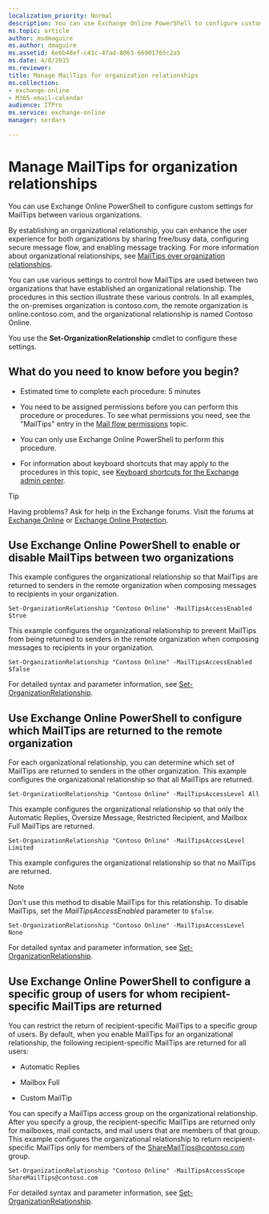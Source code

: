 ```yaml
---
localization_priority: Normal
description: You can use Exchange Online PowerShell to configure custom settings for MailTips between various organizations.
ms.topic: article
author: msdmaguire
ms.author: dmaguire
ms.assetid: 6e6b48ef-c41c-47ad-8063-66901765c2a5
ms.date: 4/8/2015
ms.reviewer: 
title: Manage MailTips for organization relationships
ms.collection: 
- exchange-online
- M365-email-calendar
audience: ITPro
ms.service: exchange-online
manager: serdars

---
```


# Manage MailTips for organization relationships

You can use Exchange Online PowerShell to configure custom settings for MailTips between various organizations.

By establishing an organizational relationship, you can enhance the user experience for both organizations by sharing free/busy data, configuring secure message flow, and enabling message tracking. For more information about organizational relationships, see [MailTips over organization relationships](mailtips-over-organization-relationships.md).

You can use various settings to control how MailTips are used between two organizations that have established an organizational relationship. The procedures in this section illustrate these various controls. In all examples, the on-premises organization is contoso.com, the remote organization is online.contoso.com, and the organizational relationship is named Contoso Online.

You use the **Set-OrganizationRelationship** cmdlet to configure these settings.

## What do you need to know before you begin?

- Estimated time to complete each procedure: 5 minutes

- You need to be assigned permissions before you can perform this procedure or procedures. To see what permissions you need, see the "MailTips" entry in the [Mail flow permissions](https://technet.microsoft.com/library/f49f4fb5-af75-43cb-900f-c5f7b8cfa143.aspx) topic.

- You can only use Exchange Online PowerShell to perform this procedure.

- For information about keyboard shortcuts that may apply to the procedures in this topic, see [Keyboard shortcuts for the Exchange admin center](../../accessibility/keyboard-shortcuts-in-admin-center.md).

> [!TIP]
> Having problems? Ask for help in the Exchange forums. Visit the forums at [Exchange Online](https://go.microsoft.com/fwlink/p/?linkId=267542) or [Exchange Online Protection](https://go.microsoft.com/fwlink/p/?linkId=285351).

## Use Exchange Online PowerShell to enable or disable MailTips between two organizations

This example configures the organizational relationship so that MailTips are returned to senders in the remote organization when composing messages to recipients in your organization.

```
Set-OrganizationRelationship "Contoso Online" -MailTipsAccessEnabled $true
```

This example configures the organizational relationship to prevent MailTips from being returned to senders in the remote organization when composing messages to recipients in your organization.

```
Set-OrganizationRelationship "Contoso Online" -MailTipsAccessEnabled $false
```

For detailed syntax and parameter information, see [Set-OrganizationRelationship](https://technet.microsoft.com/library/4e3b9d1d-cf41-4fd0-97e3-a0bbc816cf87.aspx).

## Use Exchange Online PowerShell to configure which MailTips are returned to the remote organization

For each organizational relationship, you can determine which set of MailTips are returned to senders in the other organization. This example configures the organizational relationship so that all MailTips are returned.

```
Set-OrganizationRelationship "Contoso Online" -MailTipsAccessLevel All
```

This example configures the organizational relationship so that only the Automatic Replies, Oversize Message, Restricted Recipient, and Mailbox Full MailTips are returned.

```
Set-OrganizationRelationship "Contoso Online" -MailTipsAccessLevel Limited
```

This example configures the organizational relationship so that no MailTips are returned.

> [!NOTE]
> Don't use this method to disable MailTips for this relationship. To disable MailTips, set the _MailTipsAccessEnabled_ parameter to `$false`.

```
Set-OrganizationRelationship "Contoso Online" -MailTipsAccessLevel None
```

For detailed syntax and parameter information, see [Set-OrganizationRelationship](https://technet.microsoft.com/library/4e3b9d1d-cf41-4fd0-97e3-a0bbc816cf87.aspx).

## Use Exchange Online PowerShell to configure a specific group of users for whom recipient-specific MailTips are returned

You can restrict the return of recipient-specific MailTips to a specific group of users. By default, when you enable MailTips for an organizational relationship, the following recipient-specific MailTips are returned for all users:

- Automatic Replies

- Mailbox Full

- Custom MailTip

You can specify a MailTips access group on the organizational relationship. After you specify a group, the recipient-specific MailTips are returned only for mailboxes, mail contacts, and mail users that are members of that group. This example configures the organizational relationship to return recipient-specific MailTips only for members of the ShareMailTips@contoso.com group.

```
Set-OrganizationRelationship "Contoso Online" -MailTipsAccessScope ShareMailTips@contoso.com
```

For detailed syntax and parameter information, see [Set-OrganizationRelationship](https://technet.microsoft.com/library/4e3b9d1d-cf41-4fd0-97e3-a0bbc816cf87.aspx).
